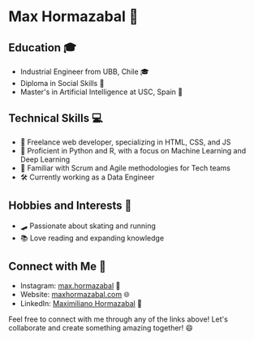 # Max Hormazabal 🚀

## Education 🎓
- Industrial Engineer from UBB, Chile 🎓
- Diploma in Social Skills 🤝
- Master's in Artificial Intelligence at USC, Spain 🧠

## Technical Skills 💻
- 💼 Freelance web developer, specializing in HTML, CSS, and JS
- 🐍 Proficient in Python and R, with a focus on Machine Learning and Deep Learning
- 🚀 Familiar with Scrum and Agile methodologies for Tech teams
- 🛠️ Currently working as a Data Engineer

## Hobbies and Interests 🌟
- 🛹 Passionate about skating and running
- 📚 Love reading and expanding knowledge

## Connect with Me 🤝
- Instagram: [max.hormazabal](https://www.instagram.com/max.hormazabal) 📸
- Website: [maxhormazabal.com](https://www.maxhormazabal.com) 🌐
- LinkedIn: [Maximiliano Hormazabal](https://www.linkedin.com/in/maximiliano-hormazabal) 💼

Feel free to connect with me through any of the links above! Let's collaborate and create something amazing together! 😄

